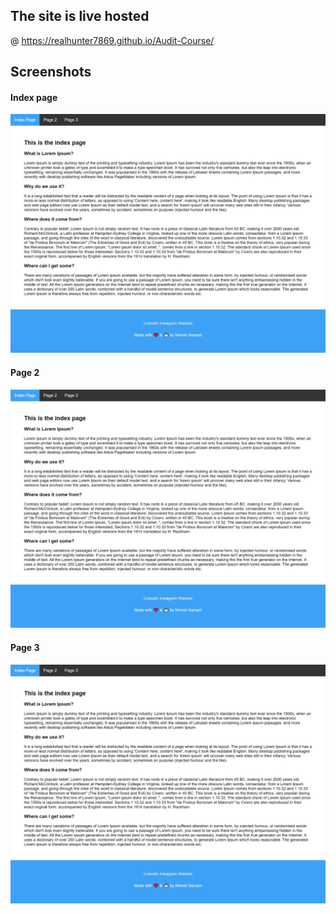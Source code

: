## The site is live hosted 

@ https://realhunter7869.github.io/Audit-Course/

## Screenshots

#### Index page

![index page](Index.png)

#### Page 2

![index page](Index.png)

#### Page 3

![index page](Index.png)
